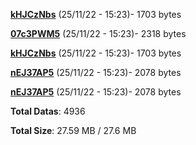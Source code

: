 [**kHJCzNbs**](/data/kHJCzNbs.txt) (25/11/22 - 15:23)- 1703 bytes

[**07c3PWM5**](/data/07c3PWM5.txt) (25/11/22 - 15:23)- 2318 bytes

[**kHJCzNbs**](/data/kHJCzNbs.txt) (25/11/22 - 15:23)- 1703 bytes

[**nEJ37AP5**](/data/nEJ37AP5.txt) (25/11/22 - 15:23)- 2078 bytes

[**nEJ37AP5**](/data/nEJ37AP5.txt) (25/11/22 - 15:23)- 2078 bytes

**Total Datas**: 4936

**Total Size**: 27.59 MB / 27.6 MB